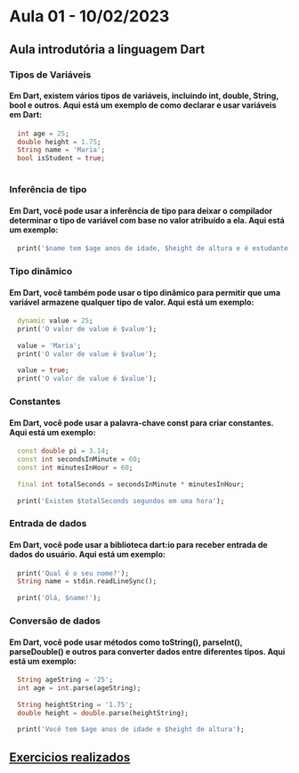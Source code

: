 # Aula 01 - 10/02/2023

## Aula introdutória a linguagem Dart

### Tipos de Variáveis
#### Em Dart, existem vários tipos de variáveis, incluindo int, double, String, bool e outros. Aqui está um exemplo de como declarar e usar variáveis em Dart:

```dart
  int age = 25;
  double height = 1.75;
  String name = 'Maria';
  bool isStudent = true;
  
```

### Inferência de tipo
#### Em Dart, você pode usar a inferência de tipo para deixar o compilador determinar o tipo de variável com base no valor atribuído a ela. Aqui está um exemplo:

```dart
  print('$name tem $age anos de idade, $height de altura e é estudante: $isStudent');
```
### Tipo dinâmico
#### Em Dart, você também pode usar o tipo dinâmico para permitir que uma variável armazene qualquer tipo de valor. Aqui está um exemplo:

```dart
  dynamic value = 25;
  print('O valor de value é $value');
  
  value = 'Maria';
  print('O valor de value é $value');
  
  value = true;
  print('O valor de value é $value');
```

### Constantes
#### Em Dart, você pode usar a palavra-chave const para criar constantes. Aqui está um exemplo:

```dart
  const double pi = 3.14;
  const int secondsInMinute = 60;
  const int minutesInHour = 60;
  
  final int totalSeconds = secondsInMinute * minutesInHour;
  
  print('Existem $totalSeconds segundos em uma hora');
```

### Entrada de dados
#### Em Dart, você pode usar a biblioteca dart:io para receber entrada de dados do usuário. Aqui está um exemplo:

```dart
  print('Qual é o seu nome?');
  String name = stdin.readLineSync();
  
  print('Olá, $name!');
```
### Conversão de dados
#### Em Dart, você pode usar métodos como toString(), parseInt(), parseDouble() e outros para converter dados entre diferentes tipos. Aqui está um exemplo:

```dart
  String ageString = '25';
  int age = int.parse(ageString);
  
  String heightString = '1.75';
  double height = double.parse(heightString);
  
  print('Você tem $age anos de idade e $height de altura');
```

## [Exercicios realizados](https://github.com/Pedrxx/DDM/tree/main/aula-01/fundamentos/exercicio )

